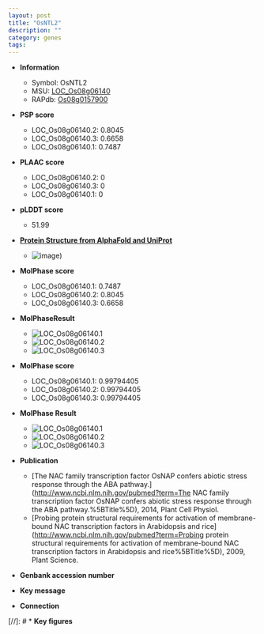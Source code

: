 ```yaml
---
layout: post
title: "OsNTL2"
description: ""
category: genes
tags: 
---
```


* **Information**  
    + Symbol: OsNTL2  
    + MSU: [LOC_Os08g06140](http://rice.plantbiology.msu.edu/cgi-bin/ORF_infopage.cgi?orf=LOC_Os08g06140)  
    + RAPdb: [Os08g0157900](http://rapdb.dna.affrc.go.jp/viewer/gbrowse_details/irgsp1?name=Os08g0157900)  

* **PSP score**  
    + LOC_Os08g06140.2: 0.8045 
    + LOC_Os08g06140.3: 0.6658 
    + LOC_Os08g06140.1: 0.7487 

* **PLAAC score**  
    + LOC_Os08g06140.2: 0 
    + LOC_Os08g06140.3: 0 
    + LOC_Os08g06140.1: 0 

* **pLDDT score**
    + 51.99

* **[Protein Structure from AlphaFold and UniProt](https://www.uniprot.org/uniprotkb/Q7EZD3/entry#structure)**
    + ![image](https://ricepsp.github.io/images/Q7/AF-Q7EZD3-F1.png))

* **MolPhase score**
    + LOC_Os08g06140.1: 0.7487
    + LOC_Os08g06140.2: 0.8045
    + LOC_Os08g06140.3: 0.6658

* **MolPhaseResult**
    + ![LOC_Os08g06140.1](https://ricepsp.github.io/pictures/LOC_Os08g/LOC_Os08g06140.1.png)
    + ![LOC_Os08g06140.2](https://ricepsp.github.io/pictures/LOC_Os08g/LOC_Os08g06140.2.png)
    + ![LOC_Os08g06140.3](https://ricepsp.github.io/pictures/LOC_Os08g/LOC_Os08g06140.3.png)

* **MolPhase score**
    + LOC_Os08g06140.1: 0.99794405
    + LOC_Os08g06140.2: 0.99794405
    + LOC_Os08g06140.3: 0.99794405

* **MolPhase Result**
    + ![LOC_Os08g06140.1](https://304243504.github.io/Pictures/LOC_Os08g/LOC_Os08g06140.1.png)
    + ![LOC_Os08g06140.2](https://304243504.github.io/Pictures/LOC_Os08g/LOC_Os08g06140.2.png)
    + ![LOC_Os08g06140.3](https://304243504.github.io/Pictures/LOC_Os08g/LOC_Os08g06140.3.png)

* **Publication**  
    + [The NAC family transcription factor OsNAP confers abiotic stress response through the ABA pathway.](http://www.ncbi.nlm.nih.gov/pubmed?term=The NAC family transcription factor OsNAP confers abiotic stress response through the ABA pathway.%5BTitle%5D), 2014, Plant Cell Physiol.
    + [Probing protein structural requirements for activation of membrane-bound NAC transcription factors in Arabidopsis and rice](http://www.ncbi.nlm.nih.gov/pubmed?term=Probing protein structural requirements for activation of membrane-bound NAC transcription factors in Arabidopsis and rice%5BTitle%5D), 2009, Plant Science.

* **Genbank accession number**  

* **Key message**  

* **Connection**  

[//]: # * **Key figures**  


